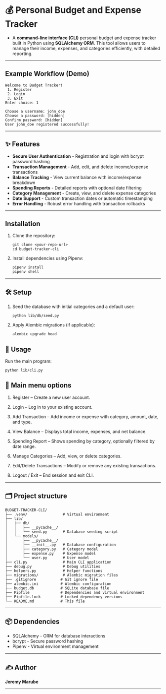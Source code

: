 # 💰 Personal Budget and Expense Tracker
 - A **command-line interface (CLI)** personal budget and expense tracker built in Python using **SQLAlchemy ORM**. This tool allows users to manage their income, expenses, and categories efficiently, with detailed reporting.

---

## Example Workflow (Demo)
 ```
 Welcome to Budget Tracker!
  1. Register
  2. Login
  3. Exit
 Enter choice: 1

 Choose a username: john_doe
 Choose a password: [hidden]
 Confirm password: [hidden]
 User john_doe registered successfully!
```

---

## ✨ Features
  -  **Secure User Authentication** - Registration and login with bcrypt password hashing
  -  **Transaction Management** - Add, edit, and delete income/expense transactions
  -  **Balance Tracking** - View current balance with income/expense breakdown
  -  **Spending Reports** - Detailed reports with optional date filtering
  -  **Category Management** - Create, view, and delete expense categories
  -  **Date Support** - Custom transaction dates or automatic timestamping
  -  **Error Handling** - Robust error handling with transaction rollbacks

---

## Installation
1. Clone the repository:
   ```
   git clone <your-repo-url>
   cd budget-tracker-cli
   ```
2. Install dependencies using Pipenv:
   ```
   pipenv install
   pipenv shell
   ```
 ---

## 🛠️ Setup
1. Seed the database with initial categories and a default user:
   ```
   python lib/db/seed.py
   ```
2. Apply Alembic migrations (if applicable):
   ```
   alembic upgrade head
   ```
## 🚀 Usage
Run the main program:
```
python lib/cli.py
```
## 🎯 Main menu options
 1. Register – Create a new user account.

 2. Login – Log in to your existing account.

 3. Add Transaction – Add income or expense with category, amount, date, and type.

 4. View Balance – Displays total income, expenses, and net balance.

 5. Spending Report – Shows spending by category, optionally filtered by date range.

 6. Manage Categories – Add, view, or delete categories.

 7. Edit/Delete Transactions – Modify or remove any existing transactions.

 8. Logout / Exit – End session and exit CLI.

 ---

 ## 🗂️ Project structure
 ```
 BUDGET-TRACKER-CLI/
├── .venv/                # Virtual environment
├── lib/
│   ├── db/
│   │   ├── __pycache__/
│   │   └── seed.py       # Database seeding script
│   └── models/
│       ├── __pycache__/
│       ├── __init__.py   # Database configuration
│       ├── category.py   # Category model
│       ├── expense.py    # Expense model
│       └── user.py       # User model
├── cli.py                # Main CLI application
├── debug.py              # Debug utilities
├── helpers.py            # Helper functions
├── migrations/           # Alembic migration files
├── .gitignore           # Git ignore file
├── alembic.ini          # Alembic configuration
├── budget.db            # SQLite database file
├── Pipfile              # Dependencies and virtual environment
├── Pipfile.lock         # Locked dependency versions
└── README.md            # This file
```

---

## 📦 Dependencies
 - SQLAlchemy - ORM for database interactions
 - bcrypt - Secure password hashing
 - Pipenv - Virtual environment management

---

## ✍️ Author
   **Jeremy Marube**

---   



   
 
